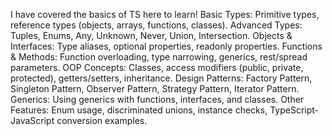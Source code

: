 I have covered the basics of TS here to learn! 
Basic Types: Primitive types, reference types (objects, arrays, functions, classes).
Advanced Types: Tuples, Enums, Any, Unknown, Never, Union, Intersection.
Objects & Interfaces: Type aliases, optional properties, readonly properties.
Functions & Methods: Function overloading, type narrowing, generics, rest/spread parameters.
OOP Concepts: Classes, access modifiers (public, private, protected), getters/setters, inheritance.
Design Patterns: Factory Pattern, Singleton Pattern, Observer Pattern, Strategy Pattern, Iterator Pattern.
Generics: Using generics with functions, interfaces, and classes.
Other Features: Enum usage, discriminated unions, instance checks, TypeScript-JavaScript conversion examples.
